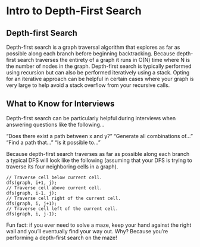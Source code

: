 # Intro to Depth-First Search

## Depth-first Search

Depth-first search is a graph traversal algorithm that explores as far as possible along each branch before beginning backtracking. Because depth-first search traverses the entirety of a graph it runs in O(N) time where N is the number of nodes in the graph. Depth-first search is typically performed using recursion but can also be performed iteratively using a stack. Opting for an iterative approach can be helpful in certain cases where your graph is very large to help avoid a stack overflow from your recursive calls.

## What to Know for Interviews

Depth-first search can be particularly helpful during interviews when answering questions like the following…

“Does there exist a path between x and y?”
“Generate all combinations of…”
“Find a path that…”
“Is it possible to…”

Because depth-first search traverses as far as possible along each branch a typical DFS will look like the following (assuming that your DFS is trying to traverse its four neighboring cells in a graph).

    // Traverse cell below current cell.
    dfs(graph, i+1, j);
    // Traverse cell above current cell.
    dfs(graph, i-1, j);
    // Traverse cell right of the current cell.
    dfs(graph, i, j+1);
    // Traverse cell left of the current cell.
    dfs(graph, i, j-1);

Fun fact: if you ever need to solve a maze, keep your hand against the right wall and you’ll eventually find your way out. Why? Because you’re performing a depth-first search on the maze!